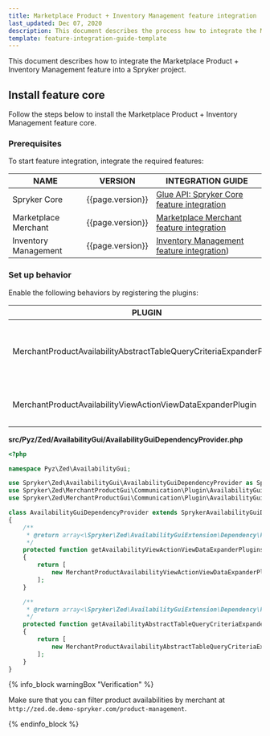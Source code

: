 ```yaml
---
title: Marketplace Product + Inventory Management feature integration
last_updated: Dec 07, 2020
description: This document describes the process how to integrate the Marketplace Product + Inventory Management feature into a Spryker project.
template: feature-integration-guide-template
---
```


This document describes how to integrate the Marketplace Product + Inventory Management feature into a Spryker project.

## Install feature core

Follow the steps below to install the Marketplace Product + Inventory Management feature core.

### Prerequisites

To start feature integration, integrate the required features:

| NAME | VERSION | INTEGRATION GUIDE |
|-|-|-|
| Spryker Core | {{page.version}} | [Glue API: Spryker Core feature integration](/docs/scos/dev/feature-integration-guides/{{page.version}}/glue-api/glue-api-spryker-core-feature-integration.html)  |
| Marketplace Merchant | {{page.version}} | [Marketplace Merchant feature integration](/docs/marketplace/dev/feature-integration-guides/{{page.version}}/marketplace-merchant-feature-integration.html)   |
| Inventory Management | {{page.version}} | [Inventory Management feature integration](/docs/scos/dev/feature-integration-guides/{{page.version}}/inventory-management-feature-integration.html))  |

### Set up behavior

Enable the following behaviors by registering the plugins:

| PLUGIN | DESCRIPTION | PREREQUISITES | NAMESPACE |
|-|-|-|-|
| MerchantProductAvailabilityAbstractTableQueryCriteriaExpanderPlugin |  Expands QueryCriteriaTransfer with QueryJoinTransfer for filtering by idMerchant. |  | Spryker\Zed\MerchantProductGui\Communication\Plugin\AvailabilityGui |
| MerchantProductAvailabilityViewActionViewDataExpanderPlugin | Expands view data for product availability with merchant data. |  | Spryker\Zed\MerchantProductGui\Communication\Plugin\AvailabilityGui |

**src/Pyz/Zed/AvailabilityGui/AvailabilityGuiDependencyProvider.php**

```php
<?php

namespace Pyz\Zed\AvailabilityGui;

use Spryker\Zed\AvailabilityGui\AvailabilityGuiDependencyProvider as SprykerAvailabilityGuiDependencyProvider;
use Spryker\Zed\MerchantProductGui\Communication\Plugin\AvailabilityGui\MerchantProductAvailabilityAbstractTableQueryCriteriaExpanderPlugin;
use Spryker\Zed\MerchantProductGui\Communication\Plugin\AvailabilityGui\MerchantProductAvailabilityViewActionViewDataExpanderPlugin;

class AvailabilityGuiDependencyProvider extends SprykerAvailabilityGuiDependencyProvider
{
    /**
     * @return array<\Spryker\Zed\AvailabilityGuiExtension\Dependency\Plugin\AvailabilityViewActionViewDataExpanderPluginInterface>
     */
    protected function getAvailabilityViewActionViewDataExpanderPlugins(): array
    {
        return [
            new MerchantProductAvailabilityViewActionViewDataExpanderPlugin(),
        ];
    }

    /**
     * @return array<\Spryker\Zed\AvailabilityGuiExtension\Dependency\Plugin\AvailabilityAbstractTableQueryCriteriaExpanderPluginInterface>
     */
    protected function getAvailabilityAbstractTableQueryCriteriaExpanderPlugins(): array
    {
        return [
            new MerchantProductAvailabilityAbstractTableQueryCriteriaExpanderPlugin(),
        ];
    }
}
```

{% info_block warningBox "Verification" %}

Make sure that you can filter product availabilities by merchant at `http://zed.de.demo-spryker.com/product-management`.

{% endinfo_block %}
